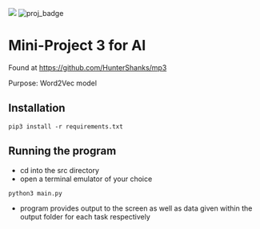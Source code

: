 ![](https://img.shields.io/badge/Code-Python-informational?style=flat&logo=python&logoColor=white&color=2bbc8a)
![proj_badge](https://img.shields.io/badge/Project-AI-brightgreen)

# Mini-Project 3 for AI
Found at https://github.com/HunterShanks/mp3

Purpose: Word2Vec model

## Installation
```console
pip3 install -r requirements.txt
```

## Running the program
- cd into the src directory
- open a terminal emulator of your choice

```py
python3 main.py
```

- program provides output to the screen as well as data given within the output folder for each task respectively
